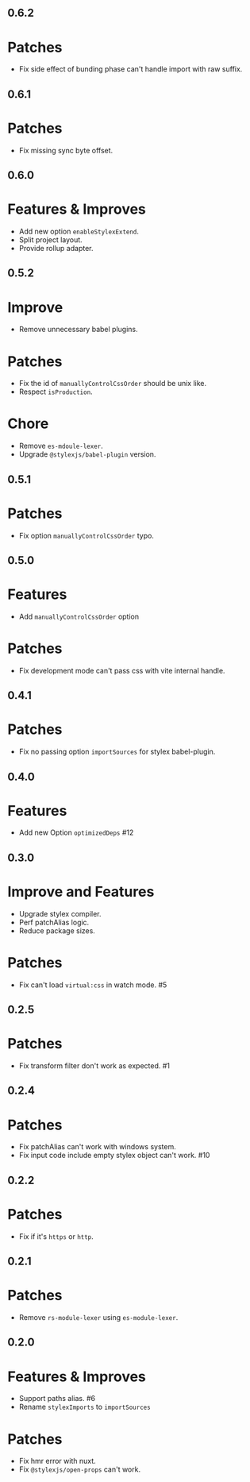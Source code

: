 ## 0.6.2

# Patches

- Fix side effect of bunding phase can't handle import with raw suffix.

## 0.6.1

# Patches

- Fix missing sync byte offset.

## 0.6.0

# Features & Improves

- Add new option `enableStylexExtend`.
- Split project layout.
- Provide rollup adapter.

## 0.5.2

# Improve

- Remove unnecessary babel plugins.

# Patches

- Fix the id of `manuallyControlCssOrder` should be unix like.
- Respect `isProduction`.

# Chore

- Remove `es-mdoule-lexer`.
- Upgrade `@stylexjs/babel-plugin` version.

## 0.5.1

# Patches

- Fix option `manuallyControlCssOrder` typo.

## 0.5.0

# Features

- Add `manuallyControlCssOrder` option

# Patches

- Fix development mode can't pass css with vite internal handle.

## 0.4.1

# Patches

- Fix no passing option `importSources` for stylex babel-plugin.

## 0.4.0

# Features

- Add new Option `optimizedDeps` #12

## 0.3.0

# Improve and Features

- Upgrade stylex compiler.
- Perf patchAlias logic.
- Reduce package sizes.

# Patches

- Fix can't load `virtual:css` in watch mode. #5

## 0.2.5

# Patches

- Fix transform filter don't work as expected. #1

## 0.2.4

# Patches

- Fix patchAlias can't work with windows system.
- Fix input code include empty stylex object can't work. #10

## 0.2.2

# Patches

- Fix if it's `https` or `http`.

## 0.2.1

# Patches

- Remove `rs-module-lexer` using `es-module-lexer`.

## 0.2.0

# Features & Improves

- Support paths alias. #6
- Rename `stylexImports` to `importSources`

# Patches

- Fix hmr error with nuxt.
- Fix `@stylexjs/open-props` can't work.
